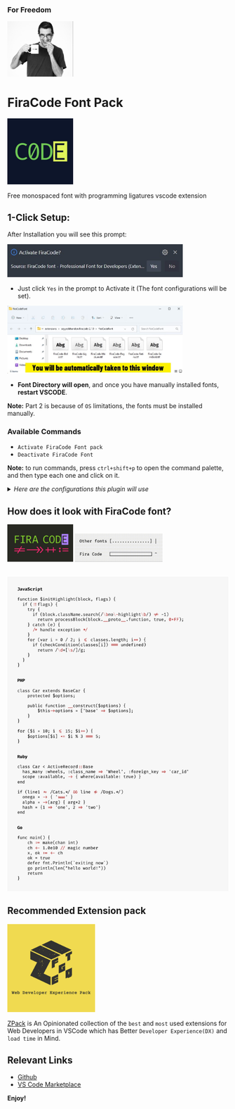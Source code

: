 ### For Freedom

<a href="https://github.com/jadijadi">
  <img src="./assets/jadi.jpg" width="150px" alt="jadi" title="jadi"/>
</a>
<br/>

# FiraCode Font Pack

<a href="https://marketplace.visualstudio.com/items?itemName=SeyyedKhandon.firacode">
  <img src="./assets/firacode.jpg" width="150px"/>
</a>

Free monospaced font with programming ligatures vscode extension

## 1-Click Setup:

After Installation you will see this prompt:

<img src="./assets/firacode-prompt.jpg" width="400" />

- Just click `Yes` in the prompt to Activate it (The font configurations will be set).

<img src="./assets/firacode-font-directory.jpg" width="400" />

- **Font Directory will open**, and once you have manually installed fonts, **restart VSCODE**.

**Note:** Part 2 is because of `OS` limitations, the fonts must be installed manually.

### Available Commands

- `Activate FiraCode Font pack`
- `Deactivate FiraCode Font`

**Note:** to run commands, press `ctrl+shift+p` to open the command palette, and then type each one and click on it.

<details>
<summary>
<i>Here are the configurations this plugin will use</i>
</summary>

```json
{
  "editor.fontFamily": "Fira Code",
  "editor.fontLigatures": true
}
```

</details>

## How does it look with FiraCode font?

<img src="./assets/firacode-pattern.jpg" width="150"> <img src="./assets/progress.gif" alt="firacode progress" width="200px" />

 <br/>
 
 <img src="./assets/samples.png" alt="firacode font" />

## Recommended Extension pack

<a href="https://marketplace.visualstudio.com/items?itemName=SeyyedKhandon.zpack">
  <img style="margin:auto;" src="./assets/zpack.jpg" alt="zpack" width="200px" />
</a>

[ZPack](https://marketplace.visualstudio.com/items?itemName=SeyyedKhandon.zpack) is An Opinionated collection of the `best` and `most` used extensions for Web Developers in VSCode which has Better `Developer Experience(DX)` and `load time` in Mind.

## Relevant Links

- [Github](https://github.com/SeyyedKhandon/tpack)
- [VS Code Marketplace](https://marketplace.visualstudio.com/items?itemName=SeyyedKhandon.tpack)

**Enjoy!**
